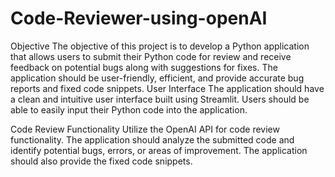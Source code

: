 # Code-Reviewer-using-openAI

Objective
The objective of this project is to develop a Python application that allows users to submit their Python code for review and receive feedback on potential bugs along with suggestions for fixes. The application should be user-friendly, efficient, and provide accurate bug reports and fixed code snippets.
User Interface
The application should have a clean and intuitive user interface built using Streamlit.
Users should be able to easily input their Python code into the application.

Code Review Functionality
Utilize the OpenAI API for code review functionality.
The application should analyze the submitted code and identify potential bugs, errors, or areas of improvement.
The application should also provide the fixed code snippets.
